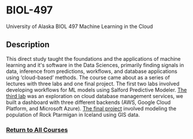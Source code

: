 # BIOL-497
University of Alaska BIOL 497 Machine Learning in the Cloud

## Description
This direct study taught the foundations and the applications of machine learning and it's software in the
Data Sciences, primarily finding signals in data, inference from predictions, workflows, and
database applications using ‘cloud-based’ methods. The course came about as a series of lectures with three labs and one final project. 
The first two labs involved developing workflows for ML models using Salford Predictive Modeler. [The third lab](https://github.com/StefanoFochesatto/BIOL-497/blob/main/Coursework/Exploring%20Cloud%20Databases%20Lab.pdf) was an exploration on cloud database management services, we built a dashboard with three different backends (AWS, Google Cloud Platform, and Microsoft Azure). [The final project](https://github.com/StefanoFochesatto/BIOL-497/blob/main/Coursework/Final%20Project%20Files/ML_Final%20Project.pdf) involved modeling the population of Rock Ptarmigan in Iceland using GIS data.

### [Return to All Courses](https://github.com/StefanoFochesatto/Course-Work)
